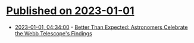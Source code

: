# [Published on 2023-01-01](index.md)

* [2023-01-01, 04:34:00](https://science.slashdot.org/story/22/12/31/0143242/better-than-expected-astronomers-celebrate-the-webb-telescopes-findings?utm_source=rss1.0mainlinkanon&utm_medium=feed) - [Better Than Expected: Astronomers Celebrate the Webb Telescope's Findings](https://science.slashdot.org/story/22/12/31/0143242/better-than-expected-astronomers-celebrate-the-webb-telescopes-findings?utm_source=rss1.0mainlinkanon&utm_medium=feed)
